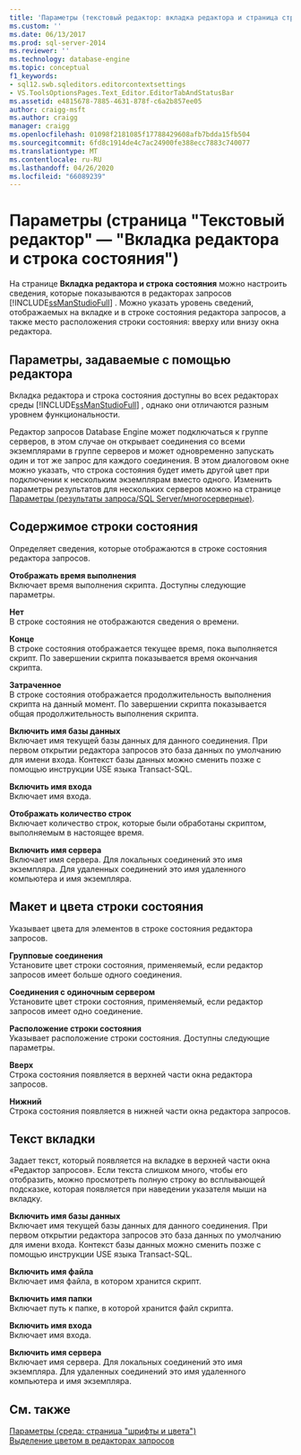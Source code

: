```yaml
---
title: 'Параметры (текстовый редактор: вкладка редактора и страница строки состояния) | Документация Майкрософт'
ms.custom: ''
ms.date: 06/13/2017
ms.prod: sql-server-2014
ms.reviewer: ''
ms.technology: database-engine
ms.topic: conceptual
f1_keywords:
- sql12.swb.sqleditors.editorcontextsettings
- VS.ToolsOptionsPages.Text_Editor.EditorTabAndStatusBar
ms.assetid: e4815678-7885-4631-878f-c6a2b857ee05
author: craigg-msft
ms.author: craigg
manager: craigg
ms.openlocfilehash: 01098f2181085f17788429608afb7bdda15fb504
ms.sourcegitcommit: 6fd8c1914de4c7ac24900fe388ecc7883c740077
ms.translationtype: MT
ms.contentlocale: ru-RU
ms.lasthandoff: 04/26/2020
ms.locfileid: "66089239"
---
```

# <a name="options-text-editor-editor-tab-and-status-bar-page"></a>Параметры (страница "Текстовый редактор" — "Вкладка редактора и строка состояния")
  На странице **Вкладка редактора и строка состояния** можно настроить сведения, которые показываются в редакторах запросов [!INCLUDE[ssManStudioFull](../includes/ssmanstudiofull-md.md)] . Можно указать уровень сведений, отображаемых на вкладке и в строке состояния редактора запросов, а также место расположения строки состояния: вверху или внизу окна редактора.  
  
## <a name="option-settings-by-editor"></a>Параметры, задаваемые с помощью редактора  
 Вкладка редактора и строка состояния доступны во всех редакторах среды [!INCLUDE[ssManStudioFull](../includes/ssmanstudiofull-md.md)] , однако они отличаются разным уровнем функциональности.  
  
 Редактор запросов Database Engine может подключаться к группе серверов, в этом случае он открывает соединения со всеми экземплярами в группе серверов и может одновременно запускать один и тот же запрос для каждого соединения. В этом диалоговом окне можно указать, что строка состояния будет иметь другой цвет при подключении к нескольким экземплярам вместо одного. Изменить параметры результатов для нескольких серверов можно на странице [Параметры (результаты запроса/SQL Server/многосерверные)](../../2014/database-engine/options-query-results-sql-server-multi-server.md).  
  
## <a name="status-bar-content"></a>Содержимое строки состояния  
 Определяет сведения, которые отображаются в строке состояния редактора запросов.  
  
 **Отображать время выполнения**  
 Включает время выполнения скрипта. Доступны следующие параметры.  
  
 **Нет**  
 В строке состояния не отображаются сведения о времени.  
  
 **Конце**  
 В строке состояния отображается текущее время, пока выполняется скрипт. По завершении скрипта показывается время окончания скрипта.  
  
 **Затраченное**  
 В строке состояния отображается продолжительность выполнения скрипта на данный момент. По завершении скрипта показывается общая продолжительность выполнения скрипта.  
  
 **Включить имя базы данных**  
 Включает имя текущей базы данных для данного соединения. При первом открытии редактора запросов это база данных по умолчанию для имени входа. Контекст базы данных можно сменить позже с помощью инструкции USE языка Transact-SQL.  
  
 **Включить имя входа**  
 Включает имя входа.  
  
 **Отображать количество строк**  
 Включает количество строк, которые были обработаны скриптом, выполняемым в настоящее время.  
  
 **Включить имя сервера**  
 Включает имя сервера. Для локальных соединений это имя экземпляра. Для удаленных соединений это имя удаленного компьютера и имя экземпляра.  
  
## <a name="status-bar-layout-and-colors"></a>Макет и цвета строки состояния  
 Указывает цвета для элементов в строке состояния редактора запросов.  
  
 **Групповые соединения**  
 Установите цвет строки состояния, применяемый, если редактор запросов имеет больше одного соединения.  
  
 **Соединения с одиночным сервером**  
 Установите цвет строки состояния, применяемый, если редактор запросов имеет одно соединение.  
  
 **Расположение строки состояния**  
 Указывает расположение строки состояния. Доступны следующие параметры.  
  
 **Вверх**  
 Строка состояния появляется в верхней части окна редактора запросов.  
  
 **Нижний**  
 Строка состояния появляется в нижней части окна редактора запросов.  
  
## <a name="tab-text"></a>Текст вкладки  
 Задает текст, который появляется на вкладке в верхней части окна «Редактор запросов». Если текста слишком много, чтобы его отобразить, можно просмотреть полную строку во всплывающей подсказке, которая появляется при наведении указателя мыши на вкладку.  
  
 **Включить имя базы данных**  
 Включает имя текущей базы данных для данного соединения. При первом открытии редактора запросов это база данных по умолчанию для имени входа. Контекст базы данных можно сменить позже с помощью инструкции USE языка Transact-SQL.  
  
 **Включить имя файла**  
 Включает имя файла, в котором хранится скрипт.  
  
 **Включить имя папки**  
 Включает путь к папке, в которой хранится файл скрипта.  
  
 **Включить имя входа**  
 Включает имя входа.  
  
 **Включить имя сервера**  
 Включает имя сервера. Для локальных соединений это имя экземпляра. Для удаленных соединений это имя удаленного компьютера и имя экземпляра.  
  
## <a name="see-also"></a>См. также  
 [Параметры &#40;среда: страница "шрифты и цвета"&#41;](../ssms/menu-help/options-environment-fonts-and-colors-page.md)   
 [Выделение цветом в редакторах запросов](../relational-databases/scripting/color-coding-in-query-editors.md)  
  
  

